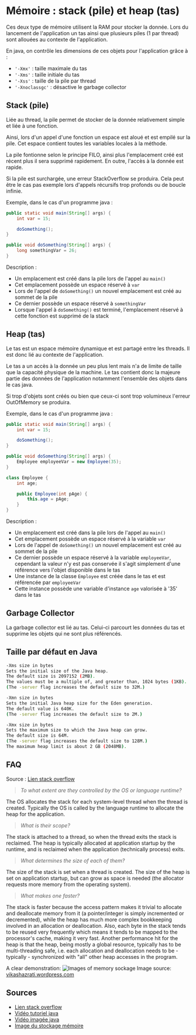 # Mémoire : stack (pile) et heap (tas)

Ces deux type de mémoire utilisent la RAM pour stocker la donnée. Lors du lancement de l'application un tas ainsi que plusieurs piles (1 par thread) sont allouées au contexte de l'application.

En java, on contrôle les dimensions de ces objets pour l'application grâce à :

* `'-Xmx'` : taille maximale du tas
* `'-Xms'` : taille initiale du tas
* `'-Xss'` : taille de la pile par thread
* `'-Xnoclassgc'` : désactive le garbage collector

## Stack (pile)

Liée au thread, la pile permet de stocker de la donnée relativement simple et liée à une fonction.

Ainsi, lors d'un appel d'une fonction un espace est aloué et est empilé sur la pile. Cet espace contient toutes les variables locales à la méthode.

La pile fontionne selon le principe FILO, ainsi plus l'emplacement créé est récent plus il sera supprimé rapidement. En outre, l'accès à la donnée est rapide.

Si la pile est surchargée, une erreur StackOverflow se produira. Cela peut être le cas pas exemple lors d'appels récursifs trop profonds ou de boucle infinie.

Exemple, dans le cas d'un programme java :

```java
public static void main(String[] args) {
    int var = 15;

    doSomething();
}

public void doSomething(String[] args) {
    long somethingVar = 26;
}
```

Description :

* Un emplacement est créé dans la pile lors de l'appel au `main()`
* Cet emplacement possède un espace réservé à `var`
* Lors de l'appel de `doSomething()` un nouvel emplacement est créé au sommet de la pile
* Ce dernier possède un espace réservé à `somethingVar`
* Lorsque l'appel à `doSomething()` est terminé, l'emplacement réservé à cette fonction est supprimé de la stack

## Heap (tas)

Le tas est un espace mémoire dynamique et est partagé entre les threads. Il est donc lié au contexte de l'application.

Le tas a un accès à la donnée un peu plus lent mais n'a de limite de taille que la capacité physique de la machine. Le tas contient donc la majeure partie des données de l'application notamment l'ensemble des objets dans le cas java.

Si trop d'objets sont créés ou bien que ceux-ci sont trop volumineux l'erreur OutOfMemory se produira.

Exemple, dans le cas d'un programme java :

```java
public static void main(String[] args) {
    int var = 15;

    doSomething();
}

public void doSomething(String[] args) {
    Employee employeeVar = new Employee(35);
}

class Employee {
    int age;

    public Employee(int pAge) {
        this.age = pAge;
    }
}
```

Description :

* Un emplacement est créé dans la pile lors de l'appel au `main()`
* Cet emplacement possède un espace réservé à la variable `var`
* Lors de l'appel de `doSomething()` un nouvel emplacement est créé au sommet de la pile
* Ce dernier possède un espace réservé à la variable `employeeVar`, cependant la valeur n'y est pas conservée il s'agit simplement d'une référence vers l'objet disponible dans le tas
* Une instance de la classe `Employee` est créée dans le tas et est référencée par `employeeVar`
* Cette instance possède une variable d'instance `age` valorisée à '35' dans le tas

## Garbage Collector

La garbage collector est lié au tas. Celui-ci parcourt les données du tas et supprime les objets qui ne sont plus référencés.

## Taille par défaut en Java

```bash
-Xms size in bytes
Sets the initial size of the Java heap.
The default size is 2097152 (2MB).
The values must be a multiple of, and greater than, 1024 bytes (1KB).
(The -server flag increases the default size to 32M.)

-Xmn size in bytes
Sets the initial Java heap size for the Eden generation.
The default value is 640K.
(The -server flag increases the default size to 2M.)

-Xmx size in bytes
Sets the maximum size to which the Java heap can grow.
The default size is 64M.
(The -server flag increases the default size to 128M.)
The maximum heap limit is about 2 GB (2048MB).
```

## FAQ

Source : [Lien stack overflow][3]

> _To what extent are they controlled by the OS or language runtime?_

The OS allocates the stack for each system-level thread when the thread is created.  Typically the OS is called by the language runtime to allocate the heap for the application.

> _What is their scope?_

The stack is attached to a thread, so when the thread exits the stack is reclaimed.  The heap is typically allocated at application startup by the runtime, and is reclaimed when the application (technically process) exits.

> _What determines the size of each of them?_  

The size of the stack is set when a thread is created.  The size of the heap is set on application startup, but can grow as space is needed (the allocator requests more memory from the operating system).

> _What makes one faster?_
  
The stack is faster because the access pattern makes it trivial to allocate and deallocate memory from it (a pointer/integer is simply incremented or decremented), while the heap has much more complex bookkeeping involved in an allocation or deallocation.  Also, each byte in the stack tends to be reused very frequently which means it tends to be mapped to the processor's cache, making it very fast. Another performance hit for the heap is that the heap, being mostly a global resource, typically has to be multi-threading safe, i.e. each allocation and deallocation needs to be - typically - synchronized with "all" other heap accesses in the program.

A clear demonstration:
![Images of memory sockage][1]
Image source: [vikashazrati.wordpress.com](http://vikashazrati.wordpress.com/2007/10/01/quicktip-java-basics-stack-and-heap/)

## Sources

* [Lien stack overflow][3]
* [Vidéo tutoriel java][2]
* [Vidéo imagée java][4]
* [Image du stockage mémoire][1]

[1]: https://vikashazrati.files.wordpress.com/2007/10/stacknheap.png
[2]: https://www.youtube.com/watch?v=UcPuWY0wn3w
[3]: https://stackoverflow.com/questions/79923/what-and-where-are-the-stack-and-heap
[4]: https://www.youtube.com/watch?v=ckYwv4_Qtmo
